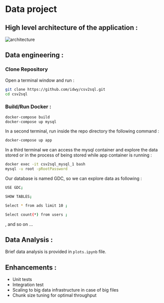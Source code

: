 
# Data project

## High level architecture of the application :

![architecture](https://lh3.googleusercontent.com/-uCArmETipy8/YB3oJmxnzZI/AAAAAAAACGg/Qhz2f8wmlEEai1bZHskCknrGHz5Wld-KgCK8BGAsYHg/s0/2021-02-05.jpg)

## Data engineering : 
### Clone Repository
Open a terminal window and run :
```bash
git clone https://github.com/idwy/csv2sql.git
cd csv2sql
```
### Build/Run Docker : 
```bash
docker-compose build
docker-compose up mysql
```
In a second terminal, run inside the repo directory the following command :
```bash
docker-compose up app
```
In a third terminal we can access the mysql container and explore the data stored or in the process of being stored while app container is running :
```bash
docker exec -it csv2sql_mysql_1 bash
mysql -u root -pRootPassword 
```
Our database is named GDC, so we can explore data as following :
```bash
USE GDC;
```
```bash
SHOW TABLES;
```
```bash
Select * from ads limit 10 ;
```
```bash
Select count(*) from users ;
```
, and so on ...

## Data Analysis :
Brief data analysis is provided in `plots.ipynb` file. 
## Enhancements :  
- Unit tests 
- Integration test 
- Scaling to big data infrastructure in case of big files 
- Chunk size tuning for optimal throughput 


